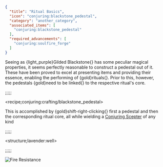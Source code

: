 ```json
{
  "title": "Ritual Basics",
  "icon": "conjuring:blackstone_pedestal",
  "category": "another_category",
  "associated_items": [
    "conjuring:blackstone_pedestal"
  ],
  "required_advancements": [
    "conjuring:soulfire_forge"
  ]
}
```

Seeing as {light_purple}Gilded Blackstone{} has some peculiar magical properties, it seems perfectly reasonable to
construct a pedestal out of it. These have been proved to excel at presenting items and providing their essence, enabling
the performing of {gold}rituals{}. Prior to this, however, the pedestals {gold}need to be linked{} to the respective
ritual's core.

;;;;;

<recipe;conjuring:crafting/blackstone_pedestal>

This is accomplished by {gold}shift-right-clicking{} first a pedestal and then the corresponding ritual core, all while
wielding a [Conjuring Scepter](^lavender:profound_page#3) of any kind

;;;;;

<structure;lavender:well>

;;;;;

![Fire Resistance](minecraft:textures/mob_effect/fire_resistance.png)